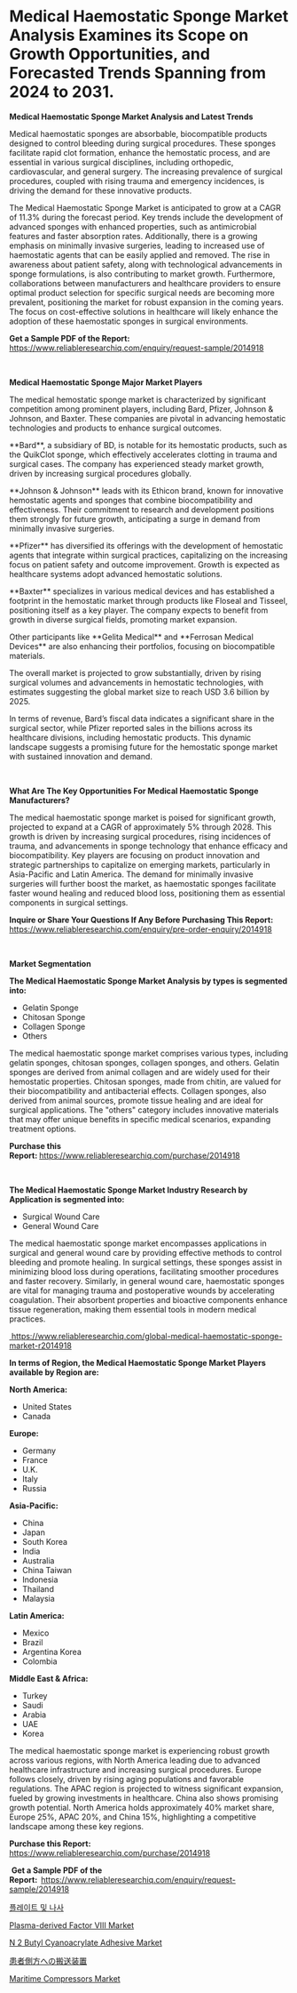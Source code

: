 <p><h1>Medical Haemostatic Sponge Market Analysis Examines its Scope on Growth Opportunities, and Forecasted Trends Spanning from 2024 to 2031.</h1></p><p><strong>Medical Haemostatic Sponge Market Analysis and Latest Trends</strong></p>
<p><p>Medical haemostatic sponges are absorbable, biocompatible products designed to control bleeding during surgical procedures. These sponges facilitate rapid clot formation, enhance the hemostatic process, and are essential in various surgical disciplines, including orthopedic, cardiovascular, and general surgery. The increasing prevalence of surgical procedures, coupled with rising trauma and emergency incidences, is driving the demand for these innovative products. </p><p>The Medical Haemostatic Sponge Market is anticipated to grow at a CAGR of 11.3% during the forecast period. Key trends include the development of advanced sponges with enhanced properties, such as antimicrobial features and faster absorption rates. Additionally, there is a growing emphasis on minimally invasive surgeries, leading to increased use of haemostatic agents that can be easily applied and removed. The rise in awareness about patient safety, along with technological advancements in sponge formulations, is also contributing to market growth. Furthermore, collaborations between manufacturers and healthcare providers to ensure optimal product selection for specific surgical needs are becoming more prevalent, positioning the market for robust expansion in the coming years. The focus on cost-effective solutions in healthcare will likely enhance the adoption of these haemostatic sponges in surgical environments.</p></p>
<p><strong>Get a Sample PDF of the Report:&nbsp;</strong> <a href="https://www.reliableresearchiq.com/enquiry/request-sample/2014918?utm_campaign=123&utm_medium=2&utm_source=Github&utm_content=ia&utm_term=27102024&utm_id=medical-haemostatic-sponge">https://www.reliableresearchiq.com/enquiry/request-sample/2014918</a></p>
<p>&nbsp;</p>
<p><strong>Medical Haemostatic Sponge Major Market Players</strong></p>
<p><p>The medical hemostatic sponge market is characterized by significant competition among prominent players, including Bard, Pfizer, Johnson & Johnson, and Baxter. These companies are pivotal in advancing hemostatic technologies and products to enhance surgical outcomes.</p><p>**Bard**, a subsidiary of BD, is notable for its hemostatic products, such as the QuikClot sponge, which effectively accelerates clotting in trauma and surgical cases. The company has experienced steady market growth, driven by increasing surgical procedures globally.</p><p>**Johnson & Johnson** leads with its Ethicon brand, known for innovative hemostatic agents and sponges that combine biocompatibility and effectiveness. Their commitment to research and development positions them strongly for future growth, anticipating a surge in demand from minimally invasive surgeries.</p><p>**Pfizer** has diversified its offerings with the development of hemostatic agents that integrate within surgical practices, capitalizing on the increasing focus on patient safety and outcome improvement. Growth is expected as healthcare systems adopt advanced hemostatic solutions.</p><p>**Baxter** specializes in various medical devices and has established a footprint in the hemostatic market through products like Floseal and Tisseel, positioning itself as a key player. The company expects to benefit from growth in diverse surgical fields, promoting market expansion.</p><p>Other participants like **Gelita Medical** and **Ferrosan Medical Devices** are also enhancing their portfolios, focusing on biocompatible materials.</p><p>The overall market is projected to grow substantially, driven by rising surgical volumes and advancements in hemostatic technologies, with estimates suggesting the global market size to reach USD 3.6 billion by 2025.</p><p>In terms of revenue, Bard’s fiscal data indicates a significant share in the surgical sector, while Pfizer reported sales in the billions across its healthcare divisions, including hemostatic products. This dynamic landscape suggests a promising future for the hemostatic sponge market with sustained innovation and demand.</p></p>
<p>&nbsp;</p>
<p><strong>What Are The Key Opportunities For Medical Haemostatic Sponge Manufacturers?</strong></p>
<p><p>The medical haemostatic sponge market is poised for significant growth, projected to expand at a CAGR of approximately 5% through 2028. This growth is driven by increasing surgical procedures, rising incidences of trauma, and advancements in sponge technology that enhance efficacy and biocompatibility. Key players are focusing on product innovation and strategic partnerships to capitalize on emerging markets, particularly in Asia-Pacific and Latin America. The demand for minimally invasive surgeries will further boost the market, as haemostatic sponges facilitate faster wound healing and reduced blood loss, positioning them as essential components in surgical settings.</p></p>
<p><strong>Inquire or Share Your Questions If Any Before Purchasing This Report:</strong> <a href="https://www.reliableresearchiq.com/enquiry/pre-order-enquiry/2014918?utm_campaign=123&utm_medium=2&utm_source=Github&utm_content=ia&utm_term=27102024&utm_id=medical-haemostatic-sponge">https://www.reliableresearchiq.com/enquiry/pre-order-enquiry/2014918</a></p>
<p>&nbsp;</p>
<p><strong>Market Segmentation</strong></p>
<p><strong>The Medical Haemostatic Sponge Market Analysis by types is segmented into:</strong></p>
<p><ul><li>Gelatin Sponge</li><li>Chitosan Sponge</li><li>Collagen Sponge</li><li>Others</li></ul></p>
<p><p>The medical haemostatic sponge market comprises various types, including gelatin sponges, chitosan sponges, collagen sponges, and others. Gelatin sponges are derived from animal collagen and are widely used for their hemostatic properties. Chitosan sponges, made from chitin, are valued for their biocompatibility and antibacterial effects. Collagen sponges, also derived from animal sources, promote tissue healing and are ideal for surgical applications. The "others" category includes innovative materials that may offer unique benefits in specific medical scenarios, expanding treatment options.</p></p>
<p><strong>Purchase this Report:&nbsp;</strong><a href="https://www.reliableresearchiq.com/purchase/2014918?utm_campaign=123&utm_medium=2&utm_source=Github&utm_content=ia&utm_term=27102024&utm_id=medical-haemostatic-sponge">https://www.reliableresearchiq.com/purchase/2014918</a></p>
<p>&nbsp;</p>
<p><strong>The Medical Haemostatic Sponge Market Industry Research by Application is segmented into:</strong></p>
<p><ul><li>Surgical Wound Care</li><li>General Wound Care</li></ul></p>
<p><p>The medical haemostatic sponge market encompasses applications in surgical and general wound care by providing effective methods to control bleeding and promote healing. In surgical settings, these sponges assist in minimizing blood loss during operations, facilitating smoother procedures and faster recovery. Similarly, in general wound care, haemostatic sponges are vital for managing trauma and postoperative wounds by accelerating coagulation. Their absorbent properties and bioactive components enhance tissue regeneration, making them essential tools in modern medical practices.</p></p>
<p><a href="https://www.reliableresearchiq.com/global-medical-haemostatic-sponge-market-r2014918?utm_campaign=123&utm_medium=2&utm_source=Github&utm_content=ia&utm_term=27102024&utm_id=medical-haemostatic-sponge">&nbsp;https://www.reliableresearchiq.com/global-medical-haemostatic-sponge-market-r2014918</a></p>
<p><strong>In terms of Region, the Medical Haemostatic Sponge Market Players available by Region are:</strong></p>
<p>
    <p> <strong> North America: </strong>
        <ul>
            <li>United States</li>
            <li>Canada</li>
        </ul>
        </p> 
    <p> <strong> Europe: </strong>
        <ul>
            <li>Germany</li>
            <li>France</li>
            <li>U.K.</li>
            <li>Italy</li>
            <li>Russia</li>
        </ul>
        </p> 
    <p> <strong> Asia-Pacific: </strong>
        <ul>
            <li>China</li>
            <li>Japan</li>
            <li>South Korea</li>
            <li>India</li>
            <li>Australia</li>
            <li>China Taiwan</li>
            <li>Indonesia</li>
            <li>Thailand</li>
            <li>Malaysia</li>
        </ul>
        </p> 
    <p> <strong> Latin America: </strong>
        <ul>
            <li>Mexico</li>
            <li>Brazil</li>
            <li>Argentina Korea</li>
            <li>Colombia</li>
        </ul>
        </p> 
    <p> <strong> Middle East & Africa: </strong>
        <ul>
            <li>Turkey</li>
            <li>Saudi</li>
            <li>Arabia</li>
            <li>UAE</li>
            <li>Korea</li>
        </ul>
    </p>
    </p>
<p><p>The medical haemostatic sponge market is experiencing robust growth across various regions, with North America leading due to advanced healthcare infrastructure and increasing surgical procedures. Europe follows closely, driven by rising aging populations and favorable regulations. The APAC region is projected to witness significant expansion, fueled by growing investments in healthcare. China also shows promising growth potential. North America holds approximately 40% market share, Europe 25%, APAC 20%, and China 15%, highlighting a competitive landscape among these key regions.</p></p>
<p><strong>Purchase this Report: </strong><a href="https://www.reliableresearchiq.com/purchase/2014918?utm_campaign=123&utm_medium=2&utm_source=Github&utm_content=ia&utm_term=27102024&utm_id=medical-haemostatic-sponge">https://www.reliableresearchiq.com/purchase/2014918</a></p>
<p>&nbsp;<strong>Get a Sample PDF of the Report:&nbsp;&nbsp;</strong><a href="https://www.reliableresearchiq.com/enquiry/request-sample/2014918?utm_campaign=123&utm_medium=2&utm_source=Github&utm_content=ia&utm_term=27102024&utm_id=medical-haemostatic-sponge">https://www.reliableresearchiq.com/enquiry/request-sample/2014918</a></p>
<p><strong></strong></p>
<p><p><a href="https://github.com/laholand/Market-Research-Report-List-6/blob/main/801910121009.md?utm_campaign=123&utm_medium=2&utm_source=Github&utm_content=ia&utm_term=27102024&utm_id=medical-haemostatic-sponge">플레이트 및 나사</a></p><p><a href="https://www.linkedin.com/pulse/comprehensive-plasma-derived-factor-viii-market-report-segmentation-0kvte?utm_campaign=123&utm_medium=2&utm_source=Github&utm_content=ia&utm_term=27102024&utm_id=medical-haemostatic-sponge">Plasma-derived Factor VIII Market</a></p><p><a href="https://github.com/hegwervaemeruk/Market-Research-Report-List-1/blob/main/n-2-butyl-cyanoacrylate-adhesive-market.md?utm_campaign=123&utm_medium=2&utm_source=Github&utm_content=ia&utm_term=27102024&utm_id=medical-haemostatic-sponge">N 2 Butyl Cyanoacrylate Adhesive Market</a></p><p><a href="https://github.com/mohamedbakry57/Market-Research-Report-List-6/blob/main/927465720465.md?utm_campaign=123&utm_medium=2&utm_source=Github&utm_content=ia&utm_term=27102024&utm_id=medical-haemostatic-sponge">患者側方への搬送装置</a></p><p><a href="https://issuu.com/reportprime-2/docs/maritime-compressors-market-size-20_b37bea1db055cf?utm_campaign=123&utm_medium=2&utm_source=Github&utm_content=ia&utm_term=27102024&utm_id=medical-haemostatic-sponge">Maritime Compressors Market</a></p></p>